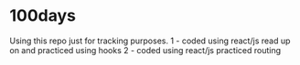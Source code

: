 # 100days

Using this repo just for tracking purposes.
1 - coded using react/js read up on and practiced using hooks
2 - coded using react/js practiced routing
